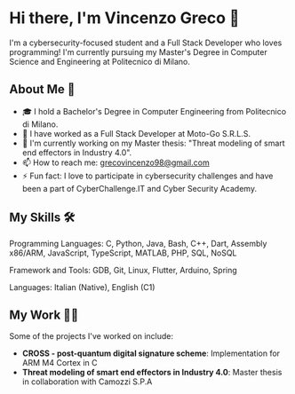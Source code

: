 # Hi there, I'm Vincenzo Greco 👋

I'm a cybersecurity-focused student and a Full Stack Developer who loves programming! I'm currently pursuing my Master's Degree in Computer Science and Engineering at Politecnico di Milano.

## About Me 🚀

- 🎓 I hold a Bachelor's Degree in Computer Engineering from Politecnico di Milano.
- 💼 I have worked as a Full Stack Developer at Moto-Go S.R.L.S.
- 🌱 I'm currently working on my Master thesis: "Threat modeling of smart end effectors in Industry 4.0".
- 📫 How to reach me: grecovincenzo98@gmail.com
- ⚡ Fun fact: I love to participate in cybersecurity challenges and have been a part of CyberChallenge.IT and Cyber Security Academy.

## My Skills 🛠️

Programming Languages: C, Python, Java, Bash, C++, Dart, Assembly x86/ARM, JavaScript, TypeScript, MATLAB, PHP, SQL, NoSQL

Framework and Tools: GDB, Git, Linux, Flutter, Arduino, Spring

Languages: Italian (Native), English (C1)

## My Work 👨‍💻

Some of the projects I've worked on include:

- **CROSS - post-quantum digital signature scheme**: Implementation for ARM M4 Cortex in C
- **Threat modeling of smart end effectors in Industry 4.0**: Master thesis in collaboration with Camozzi S.P.A